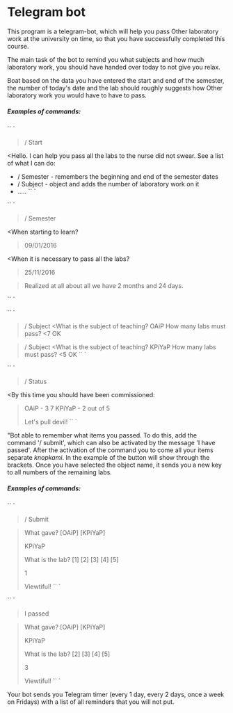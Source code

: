 Telegram bot
========

This program is a telegram-bot, which will help you pass Other laboratory work at the university on time, so that you have successfully completed this course.

The main task of the bot to remind you what subjects and how much laboratory work, you should have handed over today to not give you relax.

Boat based on the data you have entered the start and end of the semester, the number of today's date and the lab should roughly suggests how Other laboratory work you would have to have to pass.

##### Examples of commands:

`` `
> / Start

<Hello. I can help you pass all the labs to the nurse did not swear. See a list of what I can do:
* / Semester - remembers the beginning and end of the semester dates
* / Subject - object and adds the number of laboratory work on it
* .....
`` `

`` `
> / Semester

<When starting to learn?
> 09/01/2016

<When it is necessary to pass all the labs?
> 25/11/2016

> Realized at all about all we have 2 months and 24 days.

`` `

`` `
> / Subject
<What is the subject of teaching?
> OAiP
> How many labs must pass?
<7
> OK

> / Subject
<What is the subject of teaching?
> KPiYaP
> How many labs must pass?
<5
> OK
`` `

`` `
> / Status

<By this time you should have been commissioned:
> OAiP - 3 7
> KPiYaP - 2 out of 5
>
> Let's pull devil!
`` `

"Bot able to remember what items you passed. To do this, add the command '/ submit', which can also be activated by the message 'I have passed'. After the activation of the command you to come all your items separate _knopkami_. In the example of the button will show through the brackets. Once you have selected the object name, it sends you a new key to all numbers of the remaining labs.

##### Examples of commands:

`` `
> / Submit

> What gave?
> [OAiP]
> [KPiYaP]
>
> KPiYaP
>
> What is the lab?
> [1]
> [2]
> [3]
> [4]
> [5]
>
> 1
>
> Viewtiful!
`` `

`` `
> I passed

> What gave?
> [OAiP]
> [KPiYaP]
>
> KPiYaP
>
> What is the lab?
> [2]
> [3]
> [4]
> [5]
>
> 3
>
> Viewtiful!
`` `

Your bot sends you Telegram timer (every 1 day, every 2 days, once a week on Fridays) with a list of all reminders that you will not put.